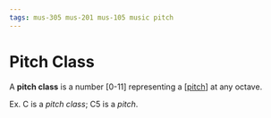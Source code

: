 ```yaml
---
tags: mus-305 mus-201 mus-105 music pitch
---
```


# Pitch Class

A **pitch class** is a number [0-11] representing a [[pitch]] at any octave.

Ex. C is a _pitch class_; C5 is a _pitch_.

[//begin]: # "Autogenerated link references for markdown compatibility"
[pitch]: pitch "Pitch"
[//end]: # "Autogenerated link references"
